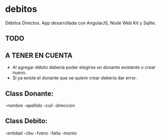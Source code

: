 # debitos
Débitos Directos. App desarrollada con AngularJS, Node Web Kit y Sqlite.


TODO
----


A TENER EN CUENTA
-----------------
- Al agregar débito debería poder elegirse un donante existente o crear nuevo.
- Si ya existe el donante que se quiere crear debería dar error.



Class Donante:
------------
  -nombre
  -apellido
  -cuil
  -direccion

Class Debito:
-------------
  -entidad
  -cbu
  -fvenc
  -falta
  -monto
